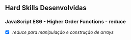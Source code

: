 ## Hard Skills Desenvolvidas

### JavaScript ES6 - Higher Order Functions - reduce

- [X] _reduce para manipulação e construção de arrays_
